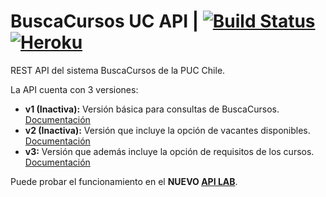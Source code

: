 # BuscaCursos UC API  | [![Build Status](https://travis-ci.com/igbasly/BC_API.svg?token=rvsCi5nQd3Zv6KdSdS54&branch=master)](https://travis-ci.com/igbasly/BC_API) [![Heroku](https://heroku-badge.herokuapp.com/?app=buscacursos-api&root=favicon.ico)]()
REST API del sistema BuscaCursos de la PUC Chile.

La API cuenta con 3 versiones:
* **v1 (Inactiva):** Versión básica para consultas de BuscaCursos. [Documentación](/BC_API/documentation_v1.html)
* **v2 (Inactiva):** Versión que incluye la opción de vacantes disponibles. [Documentación](/BC_API/documentation_v2.html)
* **v3:** Versión que además incluye la opción de requisitos de los cursos. [Documentación](/BC_API/documentation_v3.html)

Puede probar el funcionamiento en el **NUEVO [API LAB](/BC_API/apilab.html)**.